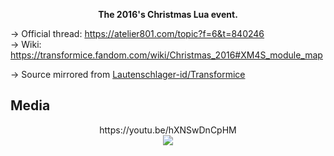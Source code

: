 <p align='center'><b>The 2016's Christmas Lua event.</b></p>

→ Official thread: https://atelier801.com/topic?f=6&t=840246<br>
→ Wiki: https://transformice.fandom.com/wiki/Christmas_2016#XM4S_module_map

→ Source mirrored from [Lautenschlager-id/Transformice](https://github.com/Lautenschlager-id/Transformice/blob/master/Events/Christmas%202016.lua)

## Media
<p align='center'>https://youtu.be/hXNSwDnCpHM<br><a href='https://youtu.be/hXNSwDnCpHM'><img src='https://img.youtube.com/vi/hXNSwDnCpHM/hqdefault.jpg' /></a></p>
